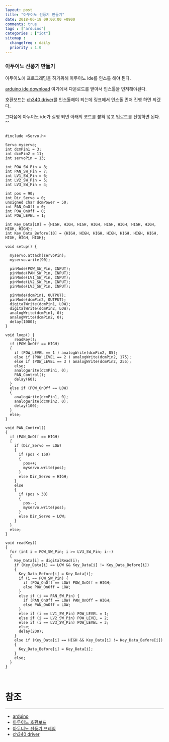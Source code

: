 ```yaml
---
layout: post
title: "아두이노 선풍기 만들기"
date: 2018-06-18 09:00:00 +0900
comments: true
tags : ["arduino"]
categories : ["iot"]
sitemap :
  changefreq : daily
  priority : 1.0
---
```


### 아두이노 선풍기 만들기

아두이노에 프로그래밍을 하기위해 아두이노 ide를 인스톨 해야 된다.

[arduino ide download](https://www.arduino.cc/en/Main/Software) 여기에서 다운로드를 받아서 인스톨을 먼저해야된다.

호환보드는 [ch340 driver](https://sparks.gogo.co.nz/ch340.html)를 인스톨해야 되는데 링크에서 인스톨 먼저 진행 하면 되겠다.

그다음에 아두이노 ide가 실행 되면 아래의 코드를 붙혀 넣고 업로드를 진행하면 된다. ^^

```

#include <Servo.h>

Servo myservo;
int dcmPin1 = 3;
int dcmPin2 = 11;
int servoPin = 13;

int POW_SW_Pin = 8;
int PAN_SW_Pin = 7;
int LV1_SW_Pin = 6;
int LV2_SW_Pin = 5;
int LV3_SW_Pin = 4;

int pos = 90;
int Dir_Servo = 0;
unsigned char dcmPower = 50;
int PAN_OnOff = 0;
int POW_OnOff = 0;
int POW_LEVEL = 1;

int Key_Data[10] = {HIGH, HIGH, HIGH, HIGH, HIGH, HIGH, HIGH, HIGH, HIGH, HIGH};
int Key_Data_Before[10] = {HIGH, HIGH, HIGH, HIGH, HIGH, HIGH, HIGH, HIGH, HIGH, HIGH};

void setup() {

  myservo.attach(servoPin);
  myservo.write(90);
  
  pinMode(POW_SW_Pin, INPUT);
  pinMode(PAN_SW_Pin, INPUT);
  pinMode(LV1_SW_Pin, INPUT);
  pinMode(LV2_SW_Pin, INPUT);
  pinMode(LV3_SW_Pin, INPUT);

  pinMode(dcmPin1, OUTPUT);
  pinMode(dcmPin2, OUTPUT);
  digitalWrite(dcmPin1, LOW);
  digitalWrite(dcmPin2, LOW);
  analogWrite(dcmPin1, 0);
  analogWrite(dcmPin2, 0);
  delay(1000);
}

void loop() {
    readKey();
  if (POW_OnOff == HIGH)
  {
    if (POW_LEVEL == 1 ) analogWrite(dcmPin2, 85);
    else if (POW_LEVEL == 2 ) analogWrite(dcmPin2, 175);
    else if (POW_LEVEL == 3 ) analogWrite(dcmPin2, 255);
    else;
    analogWrite(dcmPin1, 0);
    PAN_Control();
    delay(60);
  }
  else if (POW_OnOff == LOW)
  { 
    analogWrite(dcmPin1, 0);
    analogWrite(dcmPin2, 0);
    delay(100);
  }
  else;
}

void PAN_Control()
{
  if (PAN_OnOff == HIGH)
  {
    if (Dir_Servo == LOW)
    {
      if (pos < 150)
      {
        pos++;
        myservo.write(pos);
      }
      else Dir_Servo = HIGH;
    }
    else
    {
      if (pos > 30)
      {
        pos--;
        myservo.write(pos);
      }
      else Dir_Servo = LOW;
    }
  }
  else;
}

void readKey()
{
  for (int i = POW_SW_Pin; i >= LV3_SW_Pin; i--)
  {
    Key_Data[i] = digitalRead(i);
    if (Key_Data[i] == LOW && Key_Data[i] != Key_Data_Before[i])
    {
      Key_Data_Before[i] = Key_Data[i];
      if (i == POW_SW_Pin) {
        if (POW_OnOff == LOW) POW_OnOff = HIGH;
        else POW_OnOff = LOW;
      }
      else if (i == PAN_SW_Pin) {
        if (PAN_OnOff == LOW) PAN_OnOff = HIGH;
        else PAN_OnOff = LOW;
      }
      else if (i == LV1_SW_Pin) POW_LEVEL = 1;
      else if (i == LV2_SW_Pin) POW_LEVEL = 2;
      else if (i == LV3_SW_Pin) POW_LEVEL = 3;
      else;
      delay(200);
    }
    else if (Key_Data[i] == HIGH && Key_Data[i] != Key_Data_Before[i])
    {
      Key_Data_Before[i] = Key_Data[i];
    }
    else;
  }
}



```

# 참조 
-----
* [arduino](https://www.arduino.cc/)
* [아두이노 호환보드](http://smartstore.naver.com/domekit/products/308227621)
* [아두니노 선풍기 프레임](http://smartstore.naver.com/domekit/products/2574181501)
* [ch340 driver](https://sparks.gogo.co.nz/ch340.html)
